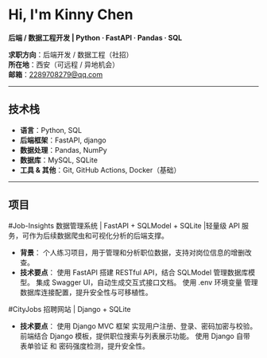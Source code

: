 #  Hi, I'm Kinny Chen

**后端 / 数据工程开发 | Python · FastAPI · Pandas · SQL**

 **求职方向**：后端开发 / 数据工程（社招）  
 **所在地**：西安（可远程 / 异地机会）  
 **邮箱**：2289708279@qq.com  

---

##  技术栈

- **语言**：Python, SQL  
- **后端框架**：FastAPI, django  
- **数据处理**：Pandas, NumPy  
- **数据库**：MySQL, SQLite  
- **工具 & 其他**：Git, GitHub Actions, Docker（基础）

---
##  项目
#Job-Insights 数据管理系统 | FastAPI + SQLModel + SQLite |轻量级 API 服务，可作为后续数据爬虫和可视化分析的后端支撑。
- **背景**：
个人练习项目，用于管理和分析职位数据，支持对岗位信息的增删改查。
- **技术要点**：
使用 FastAPI 搭建 RESTful API，结合 SQLModel 管理数据库模型。
集成 Swagger UI，自动生成交互式接口文档。
使用 .env 环境变量 管理数据库连接配置，提升安全性与可移植性。


#CityJobs 招聘网站 | Django + SQLite
- **技术要点**：
使用 Django MVC 框架 实现用户注册、登录、密码加密与校验。
前端结合 Django 模板，提供职位搜索与列表展示功能。
使用 Django 自带 表单验证 和 密码强度检测，提升安全性。
